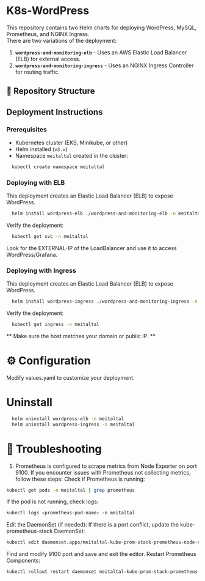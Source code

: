 # K8s-WordPress
This repository contains two Helm charts for deploying WordPress, MySQL, Prometheus, and NGINX Ingress.  
There are two variations of the deployment:

1. **`wordpress-and-monitoring-elb`** - Uses an AWS Elastic Load Balancer (ELB) for external access.
2. **`wordpress-and-monitoring-ingress`** - Uses an NGINX Ingress Controller for routing traffic.

## 📂 Repository Structure


## Deployment Instructions

### Prerequisites
- Kubernetes cluster (EKS, Minikube, or other)
- Helm installed (`v3.x`)
- Namespace `meitaltal` created in the cluster:
```sh
  kubectl create namespace meitaltal
```
### Deploying with ELB
This deployment creates an Elastic Load Balancer (ELB) to expose WordPress.
```sh
  helm install wordpress-elb ./wordpress-and-monitoring-elb -n meitaltal
```
Verify the deployment:
```sh
  kubectl get svc -n meitaltal
```
Look for the EXTERNAL-IP of the LoadBalancer and use it to access WordPress/Grafana.

### Deploying with Ingress
This deployment creates an Elastic Load Balancer (ELB) to expose WordPress.
```sh
  helm install wordpress-ingress ./wordpress-and-monitoring-ingress -n meitaltal
```
Verify the deployment:
```sh
  kubectl get ingress -n meitaltal
```
** Make sure the host matches your domain or public IP. ** 

# ⚙️ Configuration 
Modify values.yaml to customize your deployment.

# Uninstall 
```sh
  helm uninstall wordpress-elb -n meitaltal
  helm uninstall wordpress-ingress -n meitaltal
```
# 🔧 Troubleshooting
1. Prometheus is configured to scrape metrics from Node Exporter on port 9100.
If you encounter issues with Prometheus not collecting metrics, follow these steps:
Check if Prometheus is running:
```sh
kubectl get pods -n meitaltal | grep prometheus
```
If the pod is not running, check logs:
```sh
kubectl logs <prometheus-pod-name> -n meitaltal
```
Edit the DaemonSet (if needed):
If there is a port conflict, update the kube-prometheus-stack DaemonSet:
```sh
kubectl edit daemonset.apps/meitaltal-kube-prom-stack-prometheus-node-exporter
```
Find and modify 9100 port and save and exit the editor.
Restart Prometheus Components:
```sh
kubectl rollout restart daemonset meitaltal-kube-prom-stack-prometheus-node-exporter -n meitaltal
```

